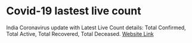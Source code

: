 # Covid-19 lastest live count
India Coronavirus update with Latest Live Count details: Total Confirmed, Total Active, Total Recovered, Total Deceased. [Website Link](https://tamkarthikeyan.github.io/Covid-19-lastest-live-count/Covid-19/)
